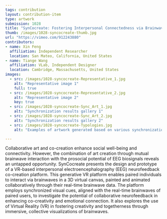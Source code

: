 ```yaml
---
tags: contribution
layout: contribution-item
type: artwork
submission: 1028
title: "SynCocreate: Fostering Interpersonal Connectedness via Brainwave-Driven Co-creation in Virtual Reality"
thumb: /images/1028-syncocreate-thumb.jpg
url: "https://vimeo.com/912243880"
contributors: 
- name: Xin Feng
  affiliation: Independent Researcher
  location: San Mateo, California, United States
- name: Tiange Wang
  affiliation: VLab, Independent Designer
  location: Cambridge, Massachusetts, United States
images: 
  - src: /images/1028-syncocreate-Representative_1.jpg
    alt: "Representative image 1"
    full: true
  - src: /images/1028-syncocreate-Representative_2.jpg
    alt: "Representative image 2"
    key: true
  - src: /images/1028-syncocreate-Sync_Art_1.jpg
    alt: "Synchronization results gallery 1"
  - src: /images/1028-syncocreate-Sync_Art_2.jpg
    alt: "Synchronization results gallery 2"
  - src: /images/1028-syncocreate-Typologies.jpg
    alt: "Examples of artwork generated based on various synchronization events between users"

---
```


Collaborative art and co-creation enhance social well-being and
connectivity. However, the combination of art creation through mutual
brainwave interaction with the prosocial potential of EEG biosignals
reveals an untapped opportunity. SynCocreate presents the design and
prototype of a VR-based interpersonal electroencephalography (EEG)
neurofeedback co-creation platform. This generative VR platform enables
paired individuals to interact via brainwaves in a 3D virtual canvas,
painted and animated collaboratively through their real-time brainwave
data. The platform employs synchronized visual cues, aligned with the
real-time brainwaves of paired users, to investigate the potential of
collaborative neurofeedback in enhancing co-creativity and emotional
connection. It also explores the use of Virtual Reality (VR) in
fostering creativity and togetherness through immersive, collective
visualizations of brainwaves.

